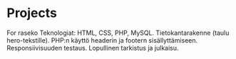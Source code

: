 # Projects
For raseko
Teknologiat: HTML, CSS, PHP, MySQL.
Tietokantarakenne (taulu hero-tekstille).
PHP:n käyttö headerin ja footern sisällyttämiseen.
Responsiivisuuden testaus.
Lopullinen tarkistus ja julkaisu.
